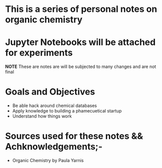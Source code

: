 # This is a series of personal notes on organic chemistry
# Jupyter Notebooks will be attached for experiments

**NOTE**
These are notes are will be subjected to many changes and are not final
# Goals and Objectives
* Be able hack around chemical databases
* Apply knowledge to building a phamecuetical startup
* Understand how things work

# Sources used for these notes && Achknowledgements;-
* Organic Chemistry by Paula Yarnis
